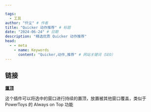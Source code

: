 ```yaml
---

tags:
  - 工具
author: "仟尘" # 作者
title: "Quicker 动作推荐" # 标题
date: "2024-06-24" # 日期
description: "精选优质 Quicker 动作推荐"
head:
  - - meta
    - name: Keywords
      content: "Quicker,动作,推荐" # 网站关键词（SEO）
---
```


## 链接
[**置顶**](https://getquicker.net/Sharedaction?code=277b6f2c-fd93-4ff2-d53d-08d6d8f7a71c)

这个插件可以将选中的窗口进行持续的置顶，放置被其他窗口覆盖，类似于 PowerToys 的 Always on Top 功能
